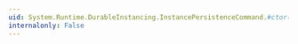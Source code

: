 ```yaml
---
uid: System.Runtime.DurableInstancing.InstancePersistenceCommand.#ctor(System.Xml.Linq.XName)
internalonly: False
---
```

